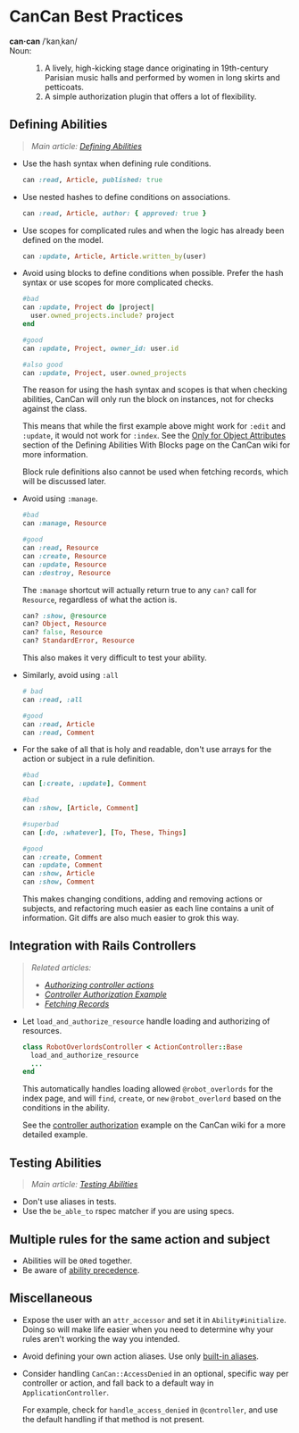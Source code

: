 CanCan Best Practices
=====================

<dl>
  <strong>can·can</strong>
  /ˈkanˌkan/
  <br/>
  Noun:
  <dd>
    <ol>
      <li>
        A lively, high-kicking stage dance originating in 19th-century Parisian
        music halls and performed by women in long skirts and petticoats.
       </li>
      <li>
        A simple authorization plugin that offers a lot of flexibility.
      </li>
    </ol>
  </dd>
 </dl>

Defining Abilities
------------------

> _Main article:
> [Defining Abilities](https://github.com/ryanb/cancan/wiki/defining-abilities)_

* Use the hash syntax when defining rule conditions.

  ```ruby
  can :read, Article, published: true
  ```

* Use nested hashes to define conditions on associations.

  ```ruby
  can :read, Article, author: { approved: true }
  ```

* Use scopes for complicated rules and when the logic has already been defined
  on the model.

  ```ruby
  can :update, Article, Article.written_by(user)
  ```

* Avoid using blocks to define conditions when possible. Prefer the hash syntax
  or use scopes for more complicated checks.

  ```ruby
  #bad
  can :update, Project do |project|
    user.owned_projects.include? project
  end

  #good
  can :update, Project, owner_id: user.id

  #also good
  can :update, Project, user.owned_projects
  ```

  The reason for using the hash syntax and scopes is that when checking abilities,
  CanCan will only run the block on instances, not for checks against the class.

  This means that while the first example above might work for `:edit` and
  `:update`, it would not work for `:index`. See the
  [Only for Object Attributes](https://github.com/ryanb/cancan/wiki/defining-abilities-with-blocks)
  section of the Defining Abilities With Blocks page on the CanCan wiki for more
  information.

  Block rule definitions also cannot be used when fetching records, which will
  be discussed later.

* Avoid using `:manage`.

  ```ruby
  #bad
  can :manage, Resource

  #good
  can :read, Resource
  can :create, Resource
  can :update, Resource
  can :destroy, Resource
  ```

  The `:manage` shortcut will actually return true to any `can?` call for
  `Resource`, regardless of what the action is.

  ```ruby
  can? :show, @resource
  can? Object, Resource
  can? false, Resource
  can? StandardError, Resource
  ```

  This also makes it very difficult to test your ability.

* Similarly, avoid using `:all`

  ```ruby
  # bad
  can :read, :all

  #good
  can :read, Article
  can :read, Comment
  ```

* For the sake of all that is holy and readable, don't use arrays for the action
  or subject in a rule definition.

  ```ruby
  #bad
  can [:create, :update], Comment

  #bad
  can :show, [Article, Comment]

  #superbad
  can [:do, :whatever], [To, These, Things]

  #good
  can :create, Comment
  can :update, Comment
  can :show, Article
  can :show, Comment
  ```

  This makes changing conditions, adding and removing actions or subjects, and
  refactoring much easier as each line contains a unit of information. Git diffs
  are also much easier to grok this way.



Integration with Rails Controllers
----------------------------------

> _Related articles:_
>
> * _[Authorizing controller actions](https://github.com/ryanb/cancan/wiki/Authorizing-controller-actions)_
> * _[Controller Authorization Example][controller-authorization]_
> * _[Fetching Records](https://github.com/ryanb/cancan/wiki/Fetching-Records)_


* Let `load_and_authorize_resource` handle loading and authorizing of resources.

  ```ruby
  class RobotOverlordsController < ActionController::Base
    load_and_authorize_resource
    ...
  end
  ```

  This automatically handles loading allowed `@robot_overlords` for the index
  page, and will `find`, `create`, or `new` `@robot_overlord` based on the
  conditions in the ability.

  See the [controller authorization][controller-authorization] example on the
  CanCan wiki for a more detailed example.

[controller-authorization]: https://github.com/ryanb/cancan/wiki/Controller-Authorization-Example

Testing Abilities
-----------------

> _Main article:
> [Testing Abilities](https://github.com/ryanb/cancan/wiki/Testing-Abilities)_

* Don't use aliases in tests.
* Use the `be_able_to` rspec matcher if you are using specs.

Multiple rules for the same action and subject
----------------------------------------------

* Abilities will be `OR`ed together.
* Be aware of [ability precedence](https://github.com/ryanb/cancan/wiki/Ability-Precedence).


Miscellaneous
-------------

* Expose the user with an `attr_accessor` and set it in `Ability#initialize`.
  Doing so will make life easier when you need to determine why your rules
  aren't working the way you intended.
* Avoid defining your own action aliases. Use only
  [built-in aliases](https://github.com/ryanb/cancan/wiki/Aliases).
* Consider handling `CanCan::AccessDenied` in an optional, specific way per
  controller or action, and fall back to a default way in
  `ApplicationController`.

  For example, check for `handle_access_denied` in `@controller`, and use the default handling if that method is not present.
